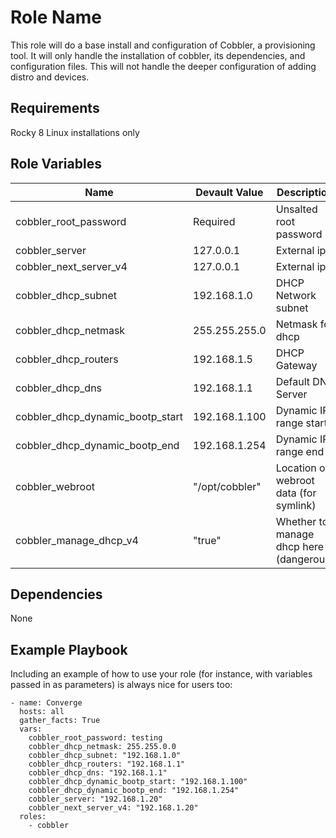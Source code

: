 Role Name
=========

This role will do a base install and configuration of Cobbler, a provisioning tool.  It will only handle
the installation of cobbler, its dependencies, and configuration files. This will not handle the deeper configuration of adding distro and devices.

Requirements
------------

Rocky 8 Linux installations only

Role Variables
--------------
| Name                             | Devault Value  | Description                             |
| --- | --- | --- |
| cobbler_root_password            | Required       | Unsalted root password                  |
| cobbler_server                   | 127.0.0.1      | External ip                             |
| cobbler_next_server_v4           | 127.0.0.1      | External ip                             |
| cobbler_dhcp_subnet              | 192.168.1.0    | DHCP Network subnet                     |
| cobbler_dhcp_netmask             | 255.255.255.0  | Netmask for dhcp                        |
| cobbler_dhcp_routers             | 192.168.1.5    | DHCP Gateway                            |
| cobbler_dhcp_dns                 | 192.168.1.1    | Default DNS Server                      |
| cobbler_dhcp_dynamic_bootp_start | 192.168.1.100  | Dynamic IP range start                  |
| cobbler_dhcp_dynamic_bootp_end   | 192.168.1.254  | Dynamic IP range end                    |
| cobbler_webroot                  | "/opt/cobbler" | Location of webroot data (for symlink)  |
| cobbler_manage_dhcp_v4           | "true"         | Whether to manage dhcp here (dangerous) |

Dependencies
------------

None

Example Playbook
----------------

Including an example of how to use your role (for instance, with variables passed in as parameters) is always nice for users too:

    - name: Converge
      hosts: all
      gather_facts: True
      vars:
        cobbler_root_password: testing
        cobbler_dhcp_netmask: 255.255.0.0
        cobbler_dhcp_subnet: "192.168.1.0"
        cobbler_dhcp_routers: "192.168.1.1"
        cobbler_dhcp_dns: "192.168.1.1"
        cobbler_dhcp_dynamic_bootp_start: "192.168.1.100"
        cobbler_dhcp_dynamic_bootp_end: "192.168.1.254"
        cobbler_server: "192.168.1.20"
        cobbler_next_server_v4: "192.168.1.20"
      roles:
        - cobbler
